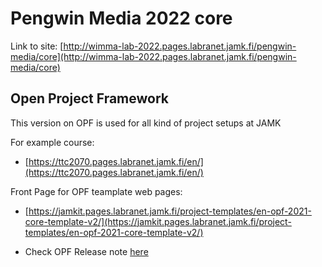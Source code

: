 # Pengwin Media 2022 core

Link to site: [http://wimma-lab-2022.pages.labranet.jamk.fi/pengwin-media/core](http://wimma-lab-2022.pages.labranet.jamk.fi/pengwin-media/core)


## Open Project Framework 

This version on OPF is used for all kind of project setups at JAMK 

For example course:

* [https://ttc2070.pages.labranet.jamk.fi/en/](https://ttc2070.pages.labranet.jamk.fi/en/)

Front Page for OPF teamplate web pages: 

* [https://jamkit.pages.labranet.jamk.fi/project-templates/en-opf-2021-core-template-v2/](https://jamkit.pages.labranet.jamk.fi/project-templates/en-opf-2021-core-template-v2/)

* Check OPF Release note [here](release-note.md)
